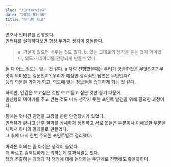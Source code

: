 ```yaml
---
slug: "/interview"
date: "2024-01-08"
title: "인터뷰 회고"
---
```


변호사 인터뷰를 진행했다.   
인터뷰를 설계하다보면 항상 두가지 생각이 충돌한다. 

> a. 가설이 없으면 배우는 것도 없다. 
b. 있는 그대로의 생각을 듣는 것이 의미있다, 의도가 데이터를 편향되게 만들수 있다. 

둘 다 어느 정도는 맞는 것 같다. 
a 처럼 진행했을때는 우리가 궁금한것은 무엇인지? 무엇이 의미있는 질문인지? 우리가 예상한 상식적인 답변은 무엇인지?  
등의 의문을 가지게 되고, 의도에 맞는 정보들을 습득하게 되는 것 같다.  

하지만, 인간은 보고싶은 것만 보고 듣고 싶은 것만 듣기 때문에,  
발산형의 이야기를 주고 받는 것도 미처 생각지 못한 포인트 발견을 위해 필요한 과정이다.   
  
팀에는 엇나간 관점을 교정할 만한 안전장치가 있었다.   
인터뷰가 끝나고 난후 결과를 상세하게 정리하고 서로 못들은 부분이나 이해못한 부분을 채워서 하나의 결과물로 만들었다.  
그 후에 다시 한번 주요한 포인트별로 정리했다.   
  
마라톤 회의는 좀 아쉬운 생각이 들었다.   
더 빠르고 컴팩트하게 논의하는게 효과적일듯 했다.   
쟁점 추출하는 과정과 각 쟁점에 대해 논의하는 두단계로 진행해도 좋을듯하다.   
